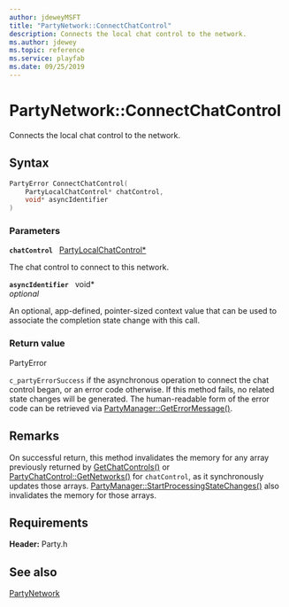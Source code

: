```yaml
---
author: jdeweyMSFT
title: "PartyNetwork::ConnectChatControl"
description: Connects the local chat control to the network.
ms.author: jdewey
ms.topic: reference
ms.service: playfab
ms.date: 09/25/2019
---
```


# PartyNetwork::ConnectChatControl  

Connects the local chat control to the network.  

## Syntax  
  
```cpp
PartyError ConnectChatControl(  
    PartyLocalChatControl* chatControl,  
    void* asyncIdentifier  
)  
```  
  
### Parameters  
  
**`chatControl`** &nbsp; [PartyLocalChatControl*](../../PartyLocalChatControl/partylocalchatcontrol.md)  
  
The chat control to connect to this network.  
  
**`asyncIdentifier`** &nbsp; void*  
*optional*  
  
An optional, app-defined, pointer-sized context value that can be used to associate the completion state change with this call.  
  
  
### Return value  
PartyError
  
```c_partyErrorSuccess``` if the asynchronous operation to connect the chat control began, or an error code otherwise. If this method fails, no related state changes will be generated. The human-readable form of the error code can be retrieved via [PartyManager::GetErrorMessage()](../../PartyManager/methods/partymanager_geterrormessage.md).
  
## Remarks  
  
On successful return, this method invalidates the memory for any array previously returned by [GetChatControls()](partynetwork_getchatcontrols.md) or [PartyChatControl::GetNetworks()](../../PartyChatControl/methods/partychatcontrol_getnetworks.md) for `chatControl`, as it synchronously updates those arrays. [PartyManager::StartProcessingStateChanges()](../../PartyManager/methods/partymanager_startprocessingstatechanges.md) also invalidates the memory for those arrays.
  
## Requirements  
  
**Header:** Party.h
  
## See also  
[PartyNetwork](../partynetwork.md)  

  
  
